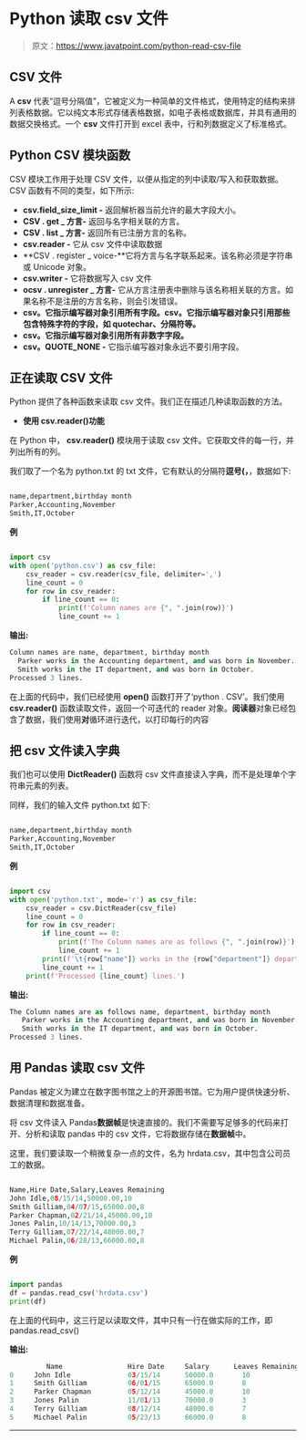 # Python 读取 csv 文件

> 原文：<https://www.javatpoint.com/python-read-csv-file>

## CSV 文件

A **csv** 代表“逗号分隔值”，它被定义为一种简单的文件格式，使用特定的结构来排列表格数据。它以纯文本形式存储表格数据，如电子表格或数据库，并具有通用的数据交换格式。一个 **csv** 文件打开到 excel 表中，行和列数据定义了标准格式。

## Python CSV 模块函数

CSV 模块工作用于处理 CSV 文件，以便从指定的列中读取/写入和获取数据。CSV 函数有不同的类型，如下所示:

*   **csv.field_size_limit -** 返回解析器当前允许的最大字段大小。
*   **CSV . get _ 方言-** 返回与名字相关联的方言。
*   **CSV . list _ 方言-** 返回所有已注册方言的名称。
*   **csv.reader -** 它从 csv 文件中读取数据
*   **CSV . register _ voice-**它将方言与名字联系起来。该名称必须是字符串或 Unicode 对象。
*   **csv.writer -** 它将数据写入 csv 文件
*   **ocsv . unregister _ 方言-** 它从方言注册表中删除与该名称相关联的方言。如果名称不是注册的方言名称，则会引发错误。
*   **csv。它指示编写器对象引用所有字段。csv。它指示编写器对象只引用那些包含特殊字符的字段，如 quotechar、分隔符等。**
*   **csv。它指示编写器对象引用所有非数字字段。**
*   **csv。QUOTE_NONE -** 它指示编写器对象永远不要引用字段。

## 正在读取 CSV 文件

Python 提供了各种函数来读取 csv 文件。我们正在描述几种读取函数的方法。

*   **使用 csv.reader()功能**

在 Python 中， **csv.reader()** 模块用于读取 csv 文件。它获取文件的每一行，并列出所有的列。

我们取了一个名为 python.txt 的 txt 文件，它有默认的分隔符**逗号(，**，数据如下:

```py

name,department,birthday month  
Parker,Accounting,November  
Smith,IT,October  

```

**例**

```py

import csv  
with open('python.csv') as csv_file:  
    csv_reader = csv.reader(csv_file, delimiter=',')  
    line_count = 0  
    for row in csv_reader:  
        if line_count == 0:  
            print(f'Column names are {", ".join(row)}')  
            line_count += 1  

```

**输出:**

```py
Column names are name, department, birthday month
  Parker works in the Accounting department, and was born in November.
  Smith works in the IT department, and was born in October.
Processed 3 lines.

```

在上面的代码中，我们已经使用 **open()** 函数打开了‘python . CSV’。我们使用 **csv.reader()** 函数读取文件，返回一个可迭代的 reader 对象。**阅读器**对象已经包含了数据，我们使用**对**循环进行迭代，以打印每行的内容

## 把 csv 文件读入字典

我们也可以使用 **DictReader()** 函数将 csv 文件直接读入字典，而不是处理单个字符串元素的列表。

同样，我们的输入文件 python.txt 如下:

```py

name,department,birthday month  
Parker,Accounting,November  
Smith,IT,October  

```

**例**

```py

import csv    
with open('python.txt', mode='r') as csv_file:  
    csv_reader = csv.DictReader(csv_file)  
    line_count = 0  
    for row in csv_reader:  
        if line_count == 0:  
            print(f'The Column names are as follows {", ".join(row)}')  
            line_count += 1  
        print(f'\t{row["name"]} works in the {row["department"]} department, and was born in {row["birthday month"]}.')  
        line_count += 1  
    print(f'Processed {line_count} lines.')  

```

**输出:**

```py
The Column names are as follows name, department, birthday month
   Parker works in the Accounting department, and was born in November.
   Smith works in the IT department, and was born in October.
Processed 3 lines.

```

## 用 Pandas 读取 csv 文件

Pandas 被定义为建立在数字图书馆之上的开源图书馆。它为用户提供快速分析、数据清理和数据准备。

将 csv 文件读入 Pandas**数据帧**是快速直接的。我们不需要写足够多的代码来打开、分析和读取 pandas 中的 csv 文件，它将数据存储在**数据帧**中。

这里，我们要读取一个稍微复杂一点的文件，名为 hrdata.csv，其中包含公司员工的数据。

```py

Name,Hire Date,Salary,Leaves Remaining  
John Idle,08/15/14,50000.00,10  
Smith Gilliam,04/07/15,65000.00,8  
Parker Chapman,02/21/14,45000.00,10  
Jones Palin,10/14/13,70000.00,3  
Terry Gilliam,07/22/14,48000.00,7  
Michael Palin,06/28/13,66000.00,8  

```

**例**

```py

import pandas  
df = pandas.read_csv('hrdata.csv')  
print(df)  

```

在上面的代码中，这三行足以读取文件，其中只有一行在做实际的工作，即 pandas.read_csv()

**输出:**

```py
         Name                Hire Date     Salary      Leaves Remaining
0     John Idle              03/15/14      50000.0       10
1     Smith Gilliam          06/01/15      65000.0       8
2     Parker Chapman         05/12/14      45000.0       10
3     Jones Palin            11/01/13      70000.0       3
4     Terry Gilliam          08/12/14      48000.0       7
5     Michael Palin          05/23/13      66000.0       8

```

* * *